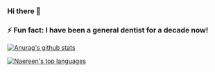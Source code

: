 ### Hi there 👋
### ⚡ Fun fact: I have been a general dentist for a decade now!



[![Anurag's github stats](https://github-readme-stats.vercel.app/api?username=Keerthana-Yellapragada&theme=blue-green)](https://github.com/anuraghazra/github-readme-stats)

[![Naereen's top languages](https://github-readme-stats.vercel.app/api/top-langs/?username=Keerthana-Yellapragada&theme=blue-green)](https://github.com/anuraghazra/github-readme-stats)

<!--
**Keerthana-Yellapragada/Keerthana-Yellapragada** is a ✨ _special_ ✨ repository because its `README.md` (this file) appears on your GitHub profile.

Here are some ideas to get you started:

- 🔭 I’m currently working on ...
- 🌱 I’m currently learning ...
- 👯 I’m looking to collaborate on ...
- 🤔 I’m looking for help with ...
- 💬 Ask me about ...
- 📫 How to reach me: ...
- 😄 Pronouns: ...
- ⚡ Fun fact: ...
-->
